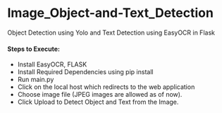 # Image_Object-and-Text_Detection
Object Detection using Yolo and Text Detection using EasyOCR in Flask

#### Steps to Execute:
- Install EasyOCR, FLASK
- Install Required Dependencies using pip install 
- Run main.py
- Click on the local host which redirects to the web application
- Choose image file (JPEG images are allowed as of now).
- Click Upload to Detect Object and Text from the Image.
